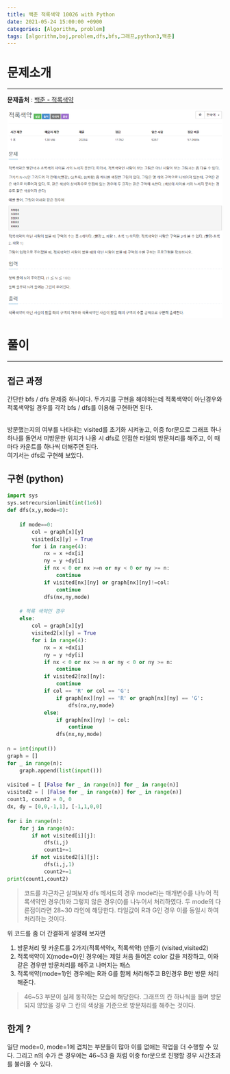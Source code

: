 ```yaml
---
title: 백준 적록색약 10026 with Python
date: 2021-05-24 15:00:00 +0900
categories: [Algorithm, problem]
tags: [algorithm,boj,problem,dfs,bfs,그래프,python3,백준]
---
```


# 문제소개
---
__문제출처__ : [백준 - 적록색약](https://www.acmicpc.net/problem/10026)

<img src="/assets/img/problems/boj10026.PNG">

# 풀이
---
## 접근 과정

간단한 bfs / dfs 문제중 하나이다. 두가지를 구현을 해야하는데 적록색약이 아닌경우와 적록색약일 경우를 각각 bfs / dfs를 이용해 구현하면 된다.

<br>
방문했는지의 여부를 나타내는 visited를 초기화 시켜놓고, 이중 for문으로 그래프 하나하나를 돌면서 미방문한 위치가 나올 시 dfs로 인접한 타일의 방문처리를 해주고, 이 때마다 카운트를 하나씩 더해주면 된다. 

<br>
여기서는 dfs로 구현해 보았다.

## 구현 (python)
```python
import sys
sys.setrecursionlimit(int(1e6))
def dfs(x,y,mode=0):

    if mode==0:
        col = graph[x][y]
        visited[x][y] = True
        for i in range(4):
            nx = x +dx[i]
            ny = y +dy[i]
            if nx < 0 or nx >=n or ny < 0 or ny >= n:
                continue
            if visited[nx][ny] or graph[nx][ny]!=col:
                continue
            dfs(nx,ny,mode)

    # 적록 색약인 경우
    else:
        col = graph[x][y]
        visited2[x][y] = True
        for i in range(4):
            nx = x +dx[i]
            ny = y +dy[i]
            if nx < 0 or nx >= n or ny < 0 or ny >= n:
                continue
            if visited2[nx][ny]:
                continue
            if col == 'R' or col == 'G':
                if graph[nx][ny] == 'R' or graph[nx][ny] == 'G':
                    dfs(nx,ny,mode)
            else:
                if graph[nx][ny] != col:
                    continue
                dfs(nx,ny,mode)

n = int(input())
graph = []
for _ in range(n):
    graph.append(list(input()))

visited = [ [False for _ in range(n)] for _ in range(n)]
visited2 = [ [False for _ in range(n)] for _ in range(n)]
count1, count2 = 0, 0
dx, dy = [0,0,-1,1], [-1,1,0,0]

for i in range(n):
    for j in range(n):
        if not visited[i][j]:
            dfs(i,j)
            count1+=1
        if not visited2[i][j]:
            dfs(i,j,1)
            count2+=1
print(count1,count2)
```
> 코드를 차근차근 살펴보자 dfs 메서드의 경우 mode라는 매개변수를 나누어 적록색약인 경우(1)와 그렇지 않은 경우(0)를 나누어서 처리하였다. 두 mode의 다른점이라면 28~30 라인에 해당한다. 타일값이 R과 G인 경우 이를 동일시 하여 처리하는 것이다.

위 코드를 좀 더 간결하게 설명해 보자면

1. 방문처리 및 카운트를 2가지(적록색약x, 적록색약) 만들기 (visited,visited2) 
2. 적록색약이 X(mode=0)인 경우에는 제일 처음 들어온 color 값을 저장하고, 이와 같은 경우만 방문처리를 해주고 나머지는 패스
3. 적록색약(mode=1)인 경우에는 R과 G를 함께 처리해주고 B인경우 B만 방문 처리해준다.

> 46~53 부분이 실제 동작하는 모습에 해당한다. 그래프의 칸 하나씩을 돌며 방문되지 않았을 경우 그 칸의 색상을 기준으로 방문처리를 해주는 것이다.

## 한계 ?
일단 mode=0, mode=1에 겹치는 부분들이 많아 이를 없애는 작업을 더 수행할 수 있다. 그리고 n의 수가 큰 경우에는 46~53 줄 처럼 이중 for문으로 진행할 경우 시간초과를 불러올 수 있다.